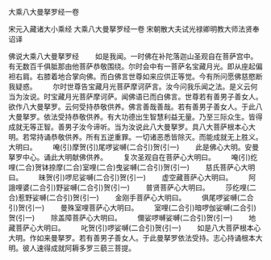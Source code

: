 大乘八大曼拏罗经一卷


宋元入藏诸大小乘经
大乘八大曼拏罗经一卷
宋朝散大夫试光禄卿明教大师法贤奉诏译
　　

佛说大乘八大曼拏罗经
　　如是我闻。一时佛在补陀落迦山圣观自在菩萨宫中。有无数百千俱胝那由他菩萨恭敬围绕。尔时会中有一菩萨名宝藏月光。即从座起偏袒右肩。右膝着地合掌向佛。而白佛言世尊如来应供正等觉。今有所问愿佛慈愍断我疑惑。
　　尔时世尊告宝藏月光菩萨摩诃萨言。汝今问我乐闻之法。是义云何当为汝说。时宝藏月光菩萨摩诃萨。闻佛语已而白佛言。世尊若有善男子善女人。欲作八大曼拏罗。云何受持恭敬供养。佛言善哉善哉。若有善男子善女人。于此八大曼拏罗。依法受持恭敬供养。有大功德出生智慧利益无量。乃至三际众生。皆得成就无等正智。善男子汝今谛听。当为汝说此八大曼拏罗。具八大菩萨根本心大明。若常持诵恭敬供养。所有五逆重罪。一切诸恶悉皆除灭。而能成就无上胜义。大明曰。
　　唵(引)摩贺(引)尾啰娑嚩(二合引)贺(引一)
　　此是佛心大明。安曼拏罗中心。诵此大明献佛供养。
　　复次圣观自在菩萨心大明曰。
　　唵(引)纥哩(二合)贺钵捺摩(二合)室哩(二合)曳娑嚩(二合引)贺(引一)
　　慈氏菩萨心大明曰。
　　昧贺(引)啰尼娑嚩(二合引)贺(引一)
　　虚空藏菩萨心大明曰。
　　阿誐哩婆(二合引)野娑嚩(二合引)贺(引一)
　　普贤菩萨心大明曰。
　　莎纥哩(二合)惹野娑嚩(二合引)贺(引一)
　　金刚手菩萨心大明曰。
　　俱尾啰娑嚩(二合引)贺(引一)
　　曼殊室哩菩萨心大明曰。
　　室哩(二合引)暗啰伽娑嚩(二合引)贺(引一)
　　除盖障菩萨心大明曰。
　　儞娑啰嚩娑嚩(二合引)贺(引一)
　　地藏菩萨心大明曰。
　　叱贺(引)啰娑嚩(二合引)贺(引一)
　　如是八大菩萨根本心大明。作如来曼拏罗。若有善男子善女人。于此曼拏罗依法受持。志心持诵根本大明。彼人速得成就阿耨多罗三藐三菩提。
